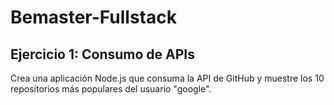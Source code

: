 # Bemaster-Fullstack

## Ejercicio 1: Consumo de APIs
Crea una aplicación Node.js que consuma la API de GitHub y muestre los 10 repositorios
más populares del usuario "google".